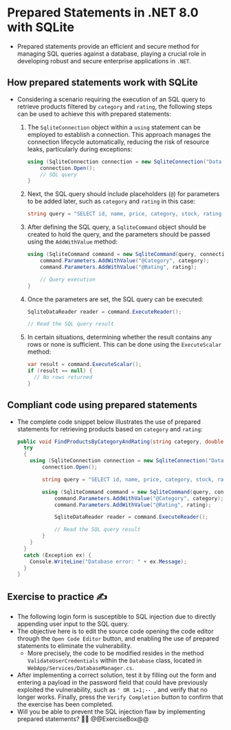 # Prepared Statements in .NET 8.0 with SQLite

* Prepared statements provide an efficient and secure method for managing SQL queries against a database, playing a crucial role in developing robust and secure enterprise applications in `.NET`.

## How prepared statements work with SQLite

* Considering a scenario requiring the execution of an SQL query to retrieve products filtered by `category` and `rating`, the following steps can be used to achieve this with prepared statements:
  1. The `SqliteConnection` object within a `using` statement can be employed to establish a connection. This approach manages the connection lifecycle automatically, reducing the risk of resource leaks, particularly during exceptions:

      ```csharp
      using (SqliteConnection connection = new SqliteConnection("Data Source=/path/to/database")) {
          connection.Open();
          // SQL query
      }
      ```

  1. Next, the SQL query should include placeholders (`@`) for parameters to be added later,  such as `category` and `rating` in this case:

      ```csharp
      string query = "SELECT id, name, price, category, stock, rating FROM products WHERE category = @Category AND rating >= @Rating";
      ```

  1. After defining the SQL query, a `SqliteCommand` object should be created to hold the query, and the parameters should be passed using the `AddWithValue` method:

      ```csharp
      using (SqliteCommand command = new SqliteCommand(query, connection)) {
          command.Parameters.AddWithValue("@Category", category);
          command.Parameters.AddWithValue("@Rating", rating);

          // Query execution
      }
      ```

  1. Once the parameters are set, the SQL query can be executed:

      ```csharp
      SqliteDataReader reader = command.ExecuteReader();

      // Read the SQL query result
      ```

  1. In certain situations, determining whether the result contains any rows or none is sufficient. This can be done using the `ExecuteScalar` method:

      ```csharp
      var result = command.ExecuteScalar();
      if (result == null) {
        // No rows returned
      }
      ```

## Compliant code using prepared statements

* The complete code snippet below illustrates the use of prepared statements for retrieving products based on `category` and `rating`:

  ```csharp
  public void FindProductsByCategoryAndRating(string category, double rating) {
    try 
    {
      using (SqliteConnection connection = new SqliteConnection("Data Source=/path/to/database")) {
          connection.Open();

          string query = "SELECT id, name, price, category, stock, rating FROM products WHERE category = @Category AND rating >= @Rating";

          using (SqliteCommand command = new SqliteCommand(query, connection)){
              command.Parameters.AddWithValue("@Category", category);
              command.Parameters.AddWithValue("@Rating", rating);

              SqliteDataReader reader = command.ExecuteReader();

              // Read the SQL query result
          }
      }
    }
    catch (Exception ex) {
      Console.WriteLine("Database error: " + ex.Message);
    }
  }
  ```

## Exercise to practice :writing_hand:

* The following login form is susceptible to SQL injection due to directly appending user input to the SQL query.
* The objective here is to edit the source code opening the code editor through the `Open Code Editor` button, and enabling the use of prepared statements to eliminate the vulnerability.
  * More precisely, the code to be modified resides in the method `ValidateUserCredentials` within the `Database` class, located in `WebApp/Services/DatabaseManager.cs`.
* After implementing a correct solution, test it by filling out the form and entering a payload in the password field that could have previously exploited the vulnerability, such as `' OR 1=1;-- `, and verify that no longer works. Finally, press the `Verify Completion` button to confirm that the exercise has been completed.
* Will you be able to prevent the SQL injection flaw by implementing prepared statements? :slightly_smiling_face::muscle:
  @@ExerciseBox@@
